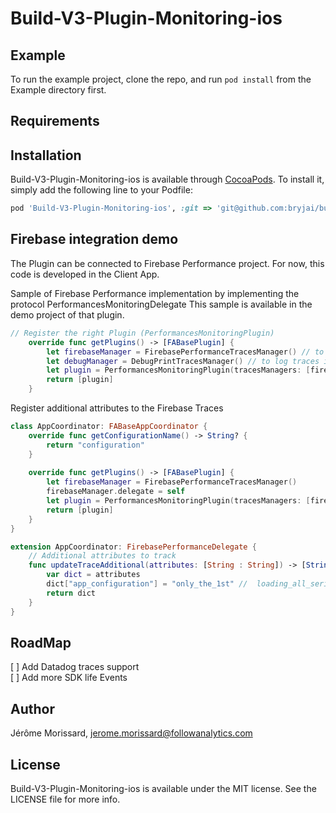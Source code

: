 # Build-V3-Plugin-Monitoring-ios

## Example

To run the example project, clone the repo, and run `pod install` from the Example directory first.

## Requirements

## Installation

Build-V3-Plugin-Monitoring-ios is available through [CocoaPods](https://cocoapods.org). To install
it, simply add the following line to your Podfile:

```ruby
pod 'Build-V3-Plugin-Monitoring-ios', :git => 'git@github.com:bryjai/build-v3-sdk-plugin-monitoring-ios.git'
```

## Firebase integration demo 

The Plugin can be connected to Firebase Performance project.
For now, this code is developed in the Client App.

Sample of Firebase Performance implementation by implementing the protocol PerformancesMonitoringDelegate
This sample is available in the demo project of that plugin. 

```Swift
// Register the right Plugin (PerformancesMonitoringPlugin)
    override func getPlugins() -> [FABasePlugin] {
        let firebaseManager = FirebasePerformanceTracesManager() // to log traces on Firebase Performances
        let debugManager = DebugPrintTracesManager() // to log traces in the console
        let plugin = PerformancesMonitoringPlugin(tracesManagers: [firebaseManager, debugManager])
        return [plugin]
    }
```

Register additional attributes to the Firebase Traces
```Swift
class AppCoordinator: FABaseAppCoordinator {    
    override func getConfigurationName() -> String? {
        return "configuration"
    }
    
    override func getPlugins() -> [FABasePlugin] {
        let firebaseManager = FirebasePerformanceTracesManager()
        firebaseManager.delegate = self
        let plugin = PerformancesMonitoringPlugin(tracesManagers: [firebaseManager])
        return [plugin]
    }
}

extension AppCoordinator: FirebasePerformanceDelegate {
    // Additional attributes to track
    func updateTraceAdditional(attributes: [String : String]) -> [String : String] {
        var dict = attributes
        dict["app_configuration"] = "only_the_1st" //  loading_all_serialized // only_the_1st
        return dict
    }
}

```

## RoadMap

[ ] Add Datadog traces support  
[ ] Add more SDK life Events  

## Author

Jérôme Morissard, jerome.morissard@followanalytics.com

## License

Build-V3-Plugin-Monitoring-ios is available under the MIT license. See the LICENSE file for more info.
